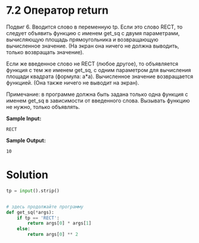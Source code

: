 # 7.2 Оператор return

Подвиг 6. Вводится слово в переменную tp. Если это слово RECT, то следует объявить функцию с именем get_sq с двумя
параметрами, вычисляющую площадь прямоугольника и возвращающую вычисленное значение. (На экран она ничего не должна
выводить, только возвращать значение).

Если же введенное слово не RECT (любое другое), то объявляется функция с тем же именем get_sq, с одним параметром для
вычисления площади квадрата (формула: a*a). Вычисленное значение возвращается функцией. (Она также ничего не выводит на
экран).

Примечание: в программе должна быть задана только одна функция с именем get_sq в зависимости от введенного слова.
Вызывать функцию не нужно, только объявлять.

**Sample Input:**

```
RECT
```

**Sample Output:**

```
10
```

# Solution

```python
tp = input().strip()


# здесь продолжайте программу
def get_sq(*args):
    if tp == 'RECT':
        return args[0] * args[1]
    else:
        return args[0] ** 2
```